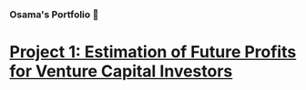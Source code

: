 ### Osama's Portfolio 👋

# [Project 1: Estimation of Future Profits for Venture Capital Investors](https://github.com/osamayusufhassan/VC_profit_estimator_multiple_linear_regression)

<!--
**osamayusufhassan/osamayusufhassan** is a ✨ _special_ ✨ repository because its `README.md` (this file) appears on your GitHub profile.

Here are some ideas to get you started:

- 🔭 I’m currently working on ...
- 🌱 I’m currently learning ...
- 👯 I’m looking to collaborate on ...
- 🤔 I’m looking for help with ...
- 💬 Ask me about ...
- 📫 How to reach me: ...
- 😄 Pronouns: ...
- ⚡ Fun fact: ...
-->
